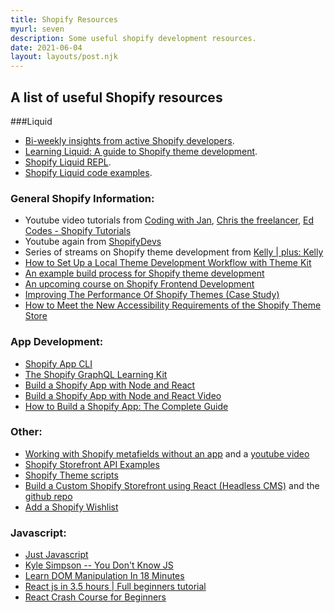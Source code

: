```yaml
---
title: Shopify Resources
myurl: seven
description: Some useful shopify development resources.
date: 2021-06-04
layout: layouts/post.njk
---
```


## A list of useful Shopify resources

###Liquid

- [Bi-weekly insights from active Shopify developers](https://ionlyspeakliquid.beehiiv.com/).
- [Learning Liquid: A guide to Shopify theme development](https://www.shopify.com/partners/guides/learning-liquid).
- [Shopify Liquid REPL](https://shopify-liquid-repl.tomblanchard.co.uk/).
- [Shopify Liquid code examples](https://shopify.github.io/liquid-code-examples).

### General Shopify Information:

- Youtube video tutorials from [Coding with Jan](https://www.youtube.com/@CodingWithJan), [Chris the freelancer](https://www.youtube.com/@CodewithChristheFreelancer), [Ed Codes - Shopify Tutorials](https://www.youtube.com/@EdCodes)
- Youtube again from [ShopifyDevs](https://www.youtube.com/@shopifydevs)
- Series of streams on Shopify theme development from [ Kelly | plus: Kelly ](https://www.youtube.com/watch?v=wR8L-0QnKZo)
- [How to Set Up a Local Theme Development Workflow with Theme Kit](https://www.youtube.com/watch?v=SrtOXwjXJ1w)
- [An example build process for Shopify theme development](https://github.com/the-taproom/build-process)
- [An upcoming course on Shopify Frontend Development](https://shophackers.io/shopify)
- [Improving The Performance Of Shopify Themes (Case Study)](https://www.smashingmagazine.com/2021/05/improving-performance-shopify-themes-case-study/)
- [How to Meet the New Accessibility Requirements of the Shopify Theme Store](https://www.shopify.com/partners/blog/theme-store-accessibility-requirements)

### App Development:

- [Shopify App CLI](https://shopify.dev/tools/cli)
- [The Shopify GraphQL Learning Kit](https://www.shopify.com/partners/blog/shopify-graphql-learning-kit)
- [Build a Shopify App with Node and React](https://shopify.dev/tutorials/build-a-shopify-app-with-node-and-react)
- [Build a Shopify App with Node and React Video](https://www.youtube.com/watch?v=PIXN032XJJ8&t=2s)
- [How to Build a Shopify App: The Complete Guide](https://www.shopify.com/partners/blog/how-to-build-a-shopify-app)

### Other:

- [Working with Shopify metafields without an app](https://www.sunbowlsystems.com/blogs/how-to/metafields-in-shopify-without-using-an-app) and a [youtube video ](https://www.youtube.com/watch?v=UbwhADWZzvQ)
- [Shopify Storefront API Examples](https://github.com/Shopify/storefront-api-examples)
- [Shopify Theme scripts](https://github.com/Shopify/theme-scripts)
- [Build a Custom Shopify Storefront using React (Headless CMS)](https://www.udemy.com/course/build-a-custom-shopify-storefront-using-react-headless-cms/) and the [github repo](https://github.com/iskurbanov/shopify-react-headless)
- [Add a Shopify Wishlist](https://github.com/dlerm/shopify-wishlist)

### Javascript:

- [Just Javascript](https://justjavascript.com/)
- [Kyle Simpson -- You Don't Know JS](https://github.com/getify/You-Dont-Know-JS/blob/2nd-ed/get-started/README.md)
- [Learn DOM Manipulation In 18 Minutes](https://www.youtube.com/watch?v=y17RuWkWdn8)
- [React js in 3.5 hours | Full beginners tutorial](https://www.youtube.com/watch?v=ABQLwlE8MUA)
- [React Crash Course for Beginners ](https://www.youtube.com/watch?v=Dorf8i6lCuk)
